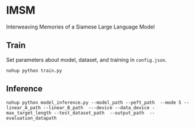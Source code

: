 # IMSM
Interweaving Memories of a Siamese Large Language Model

## Train 
Set parameters about model, dataset, and training in `config.json`.

`nohup python train.py`

## Inference
`nohup python model_inference.py --model_path --peft_path  --mode 5 --linear_A_path --linear_B_path  ---device --data_device -max_target_length --test_dataset_path  --output_path  --evaluation_datapath `
